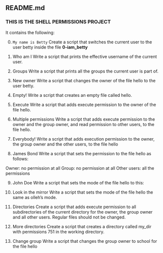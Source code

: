 ## README.md
### THIS IS THE SHELL PERMISSIONS PROJECT

It contains the following:

0. ```My name is Betty```
Create a script that switches the current user to the user betty inside the file **0-iam_betty**

1. Who am I
Write a script that prints the effective username of the current user.

2. Groups
Write a script that prints all the groups the current user is part of.

3. New owner
Write a script that changes the owner of the file hello to the user betty.

4. Empty!
Write a script that creates an empty file called hello.

5. Execute
Write a script that adds execute permission to the owner of the file hello.

6. Multiple permissions
Write a script that adds execute permission to the owner and the group owner, and read permission to other users, to the file hello.


7. Everybody!
Write a script that adds execution permission to the owner, the group owner and the other users, to the file hello

8. James Bond
Write a script that sets the permission to the file hello as follows:

Owner: no permission at all
Group: no permission at all
Other users: all the permissions

9. John Doe
Write a script that sets the mode of the file hello to this:

10. Look in the mirror
Write a script that sets the mode of the file hello the same as olleh’s mode.

11. Directories
Create a script that adds execute permission to all subdirectories of the current directory for the owner,
the group owner and all other users. Regular files should not be changed.

12. More directories
Create a script that creates a directory called my_dir with permissions 751 in the working directory.


13. Change group
Write a script that changes the group owner to school for the file hello

